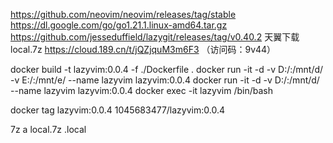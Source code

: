 https://github.com/neovim/neovim/releases/tag/stable
https://dl.google.com/go/go1.21.1.linux-amd64.tar.gz
https://github.com/jesseduffield/lazygit/releases/tag/v0.40.2
天翼下载local.7z https://cloud.189.cn/t/jQZjquM3m6F3 （访问码：9v44）

docker build -t lazyvim:0.0.4 -f ./Dockerfile .
docker run -it -d -v D:/:/mnt/d/ -v E:/:/mnt/e/ --name lazyvim lazyvim:0.0.4
docker run -it -d -v D:/:/mnt/d/ --name lazyvim lazyvim:0.0.4
docker exec -it lazyvim /bin/bash

docker tag lazyvim:0.0.4 1045683477/lazyvim:0.0.4

7z a local.7z .local